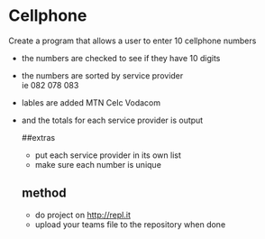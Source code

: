 # Cellphone
Create a program that allows a user to enter 10 cellphone numbers
* the numbers are checked to see if they have 10 digits  
* the numbers are sorted by service provider  
  ie 082 078 083
* lables are added MTN Celc Vodacom
* and the totals for each service provider is output
  
  ##extras
  * put each service provider in its own list
  * make sure each number is unique
  
  ## method
    * do project on http://repl.it
    * upload your teams file to the repository when done
